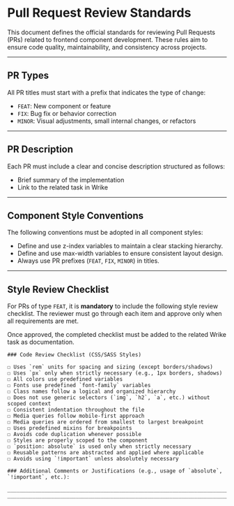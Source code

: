 # Pull Request Review Standards

This document defines the official standards for reviewing Pull Requests (PRs) related to frontend component development. These rules aim to ensure code quality, maintainability, and consistency across projects.

---

## PR Types

All PR titles must start with a prefix that indicates the type of change:

- `FEAT`: New component or feature
- `FIX`: Bug fix or behavior correction
- `MINOR`: Visual adjustments, small internal changes, or refactors

---

## PR Description

Each PR must include a clear and concise description structured as follows:

- Brief summary of the implementation
- Link to the related task in Wrike


---

## Component Style Conventions

The following conventions must be adopted in all component styles:

- Define and use z-index variables to maintain a clear stacking hierarchy.
- Define and use max-width variables to ensure consistent layout design.
- Always use PR prefixes (`FEAT`, `FIX`, `MINOR`) in titles.


---

## Style Review Checklist

For PRs of type `FEAT`, it is **mandatory** to include the following style review checklist. The reviewer must go through each item and approve only when all requirements are met.

Once approved, the completed checklist must be added to the related Wrike task as documentation.

```
### Code Review Checklist (CSS/SASS Styles)

☐ Uses `rem` units for spacing and sizing (except borders/shadows)  
☐ Uses `px` only when strictly necessary (e.g., 1px borders, shadows)  
☐ All colors use predefined variables  
☐ Fonts use predefined `font-family` variables  
☐ Class names follow a logical and organized hierarchy  
☐ Does not use generic selectors (`img`, `h2`, `a`, etc.) without scoped context  
☐ Consistent indentation throughout the file  
☐ Media queries follow mobile-first approach  
☐ Media queries are ordered from smallest to largest breakpoint  
☐ Uses predefined mixins for breakpoints  
☐ Avoids code duplication whenever possible  
☐ Styles are properly scoped to the component  
☐ `position: absolute` is used only when strictly necessary  
☐ Reusable patterns are abstracted and applied where applicable  
☐ Avoids using `!important` unless absolutely necessary  

### Additional Comments or Justifications (e.g., usage of `absolute`, `!important`, etc.):

__________________________________________________________________________
__________________________________________________________________________
```

